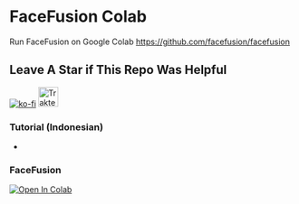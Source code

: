 # FaceFusion Colab
Run FaceFusion on Google Colab https://github.com/facefusion/facefusion
## Leave A Star if This Repo Was Helpful
[![ko-fi](https://ko-fi.com/img/githubbutton_sm.svg)](https://ko-fi.com/R6R7AH1FA)
<a href="https://trakteer.id/ardha27">
    <img src="https://cdn.trakteer.id/images/embed/trbtn-red-1.png" alt="Trakteer" height="35">
</a>

### Tutorial (Indonesian)
- 

### FaceFusion
[![Open In Colab](https://colab.research.google.com/assets/colab-badge.svg)](https://github.com/ardha27/FaceFusion-Colab/blob/main/FaceFusion_Colab.ipynb)
